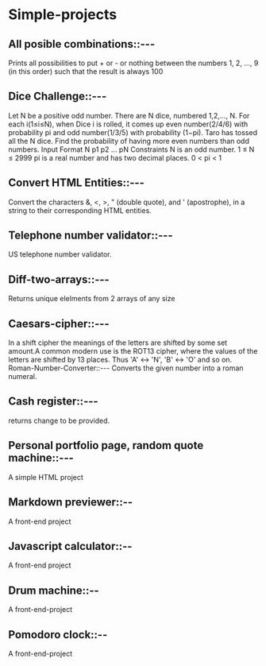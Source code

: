# Simple-projects
## All posible combinations::---
Prints all possibilities to put + or - or nothing between the numbers 1, 2, …, 9 (in this order) such that the result is always 100
## Dice Challenge::---
Let N be a positive odd number.
There are N dice, numbered 1,2,…, N. For each i(1≤i≤N), when Dice i is rolled, it comes up even number(2/4/6) with probability pi and odd number(1/3/5) with probability (1−pi).
Taro has tossed all the N dice. Find the probability of having more even numbers than odd numbers.
Input Format
N
p1 p2 … pN
Constraints
N is an odd number. 1 ≤ N ≤ 2999 pi is a real number and has two decimal places. 0 < pi < 1
## Convert HTML Entities::---
Convert the characters &, <, >, " (double quote), and ' (apostrophe), in a string to their corresponding HTML entities.
## Telephone number validator::---
US telephone number validator. 
## Diff-two-arrays::---
Returns unique elelments from 2 arrays of any size
## Caesars-cipher::---
In a shift cipher the meanings of the letters are shifted by some set amount.A common modern use is the ROT13 cipher, where the values of the letters are shifted by 13 places. Thus 'A' ↔ 'N', 'B' ↔ 'O' and so on.
Roman-Number-Converter::--- Converts the given number into a roman numeral.
## Cash register::---
returns change to be provided.
## Personal portfolio page, random quote machine::---
A simple HTML project
## Markdown previewer::--
A front-end project
## Javascript calculator::--
A front-end project
## Drum machine::--
A front-end-project
## Pomodoro clock::--
A front-end-project
